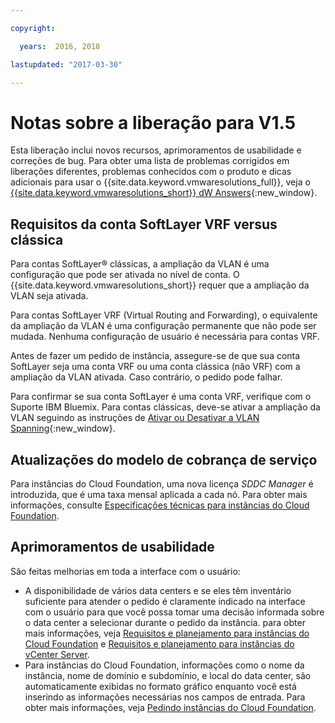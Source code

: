```yaml
---

copyright:

  years:  2016, 2018

lastupdated: "2017-03-30"

---
```


# Notas sobre a liberação para V1.5

Esta liberação inclui novos recursos, aprimoramentos de usabilidade e correções de bug. Para obter uma lista de problemas corrigidos em liberações diferentes, problemas conhecidos com o produto e dicas adicionais para usar o {{site.data.keyword.vmwaresolutions_full}}, veja o [{{site.data.keyword.vmwaresolutions_short}} dW Answers](https://developer.ibm.com/answers/topics/cloudvmw/){:new_window}.

## Requisitos da conta SoftLayer VRF versus clássica

Para contas SoftLayer® clássicas, a ampliação da VLAN é uma configuração que pode ser ativada no nível de conta. O {{site.data.keyword.vmwaresolutions_short}} requer que a ampliação da VLAN seja ativada.

Para contas SoftLayer VRF (Virtual Routing and Forwarding), o equivalente da ampliação da VLAN é uma configuração permanente que não pode ser mudada. Nenhuma configuração de usuário é necessária para contas VRF.

Antes de fazer um pedido de instância, assegure-se de que sua conta SoftLayer seja uma conta VRF ou uma conta clássica (não VRF) com a ampliação da VLAN ativada. Caso contrário, o pedido pode falhar.

Para confirmar se sua conta SoftLayer é uma conta VRF, verifique com o Suporte IBM Bluemix. Para contas clássicas, deve-se ativar a ampliação da VLAN seguindo as instruções de [Ativar ou Desativar a VLAN Spanning](../../../infrastructure/vlans/vlan-spanning.html){:new_window}.

## Atualizações do modelo de cobrança de serviço

Para instâncias do Cloud Foundation, uma nova licença _SDDC Manager_ é introduzida, que é uma taxa mensal aplicada a cada nó. Para obter mais informações, consulte [Especificações técnicas para instâncias do Cloud Foundation](../sddc/sd_cloudfoundationoverview.html#technical-specifications-for-cloud-foundation-instances).

## Aprimoramentos de usabilidade

São feitas melhorias em toda a interface com o usuário:

* A disponibilidade de vários data centers e se eles têm inventário suficiente para atender o pedido é claramente indicado na interface com o usuário para que você possa tomar uma decisão informada sobre o data center a selecionar durante o pedido da instância. para obter mais informações, veja [Requisitos e planejamento para instâncias do Cloud Foundation](../sddc/sd_planning.html) e [Requisitos e planejamento para instâncias do vCenter Server](../vcenter/vc_planning.html).
* Para instâncias do Cloud Foundation, informações como o nome da instância, nome de domínio e subdomínio, e local do data center, são automaticamente exibidas no formato gráfico enquanto você está inserindo as informações necessárias nos campos de entrada. Para obter mais informações, veja [Pedindo instâncias do Cloud Foundation](../sddc/sd_orderinginstance.html).
